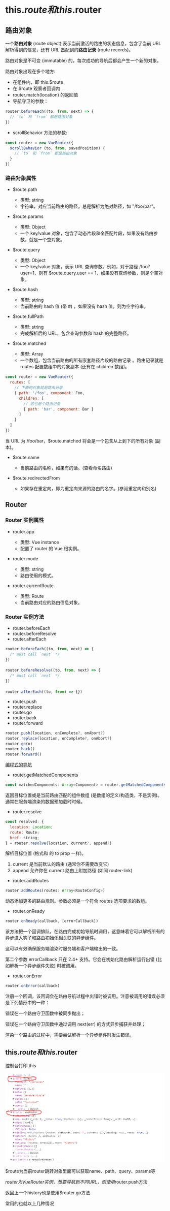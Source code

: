 # this.$route和this.$router

## 路由对象
一个**路由对象** (route object) 表示当前激活的路由的状态信息，包含了当前 URL 解析得到的信息，还有 URL 匹配到的**路由记录** (route records)。

路由对象是不可变 (immutable) 的，每次成功的导航后都会产生一个新的对象。

路由对象出现在多个地方:
* 在组件内，即 this.$route
* 在 $route 观察者回调内
* router.match(location) 的返回值
* 导航守卫的参数：
```js
router.beforeEach((to, from, next) => {
  // `to` 和 `from` 都是路由对象
})
```
* scrollBehavior 方法的参数:
```js
const router = new VueRouter({
  scrollBehavior (to, from, savedPosition) {
    // `to` 和 `from` 都是路由对象
  }
})
```

### 路由对象属性
* $route.path
  * 类型: string
  * 字符串，对应当前路由的路径，总是解析为绝对路径，如 "/foo/bar"。

* $route.params
  * 类型: Object
  * 一个 key/value 对象，包含了动态片段和全匹配片段，如果没有路由参数，就是一个空对象。

* $route.query
  * 类型: Object
  * 一个 key/value 对象，表示 URL 查询参数。例如，对于路径 /foo?user=1，则有 $route.query.user == 1，如果没有查询参数，则是个空对象。

* $route.hash
  * 类型: string
  * 当前路由的 hash 值 (带 #) ，如果没有 hash 值，则为空字符串。

* $route.fullPath
  * 类型: string
  * 完成解析后的 URL，包含查询参数和 hash 的完整路径。

* $route.matched
  * 类型: Array<RouteRecord>
  * 一个数组，包含当前路由的所有嵌套路径片段的路由记录 。路由记录就是 routes 配置数组中的对象副本 (还有在 children 数组)。
```js
const router = new VueRouter({
  routes: [
    // 下面的对象就是路由记录
    { path: '/foo', component: Foo,
      children: [
        // 这也是个路由记录
        { path: 'bar', component: Bar }
      ]
    }
  ]
})
```
当 URL 为 /foo/bar，$route.matched 将会是一个包含从上到下的所有对象 (副本)。

* $route.name
  * 当前路由的名称，如果有的话。(查看命名路由)

* $route.redirectedFrom
  * 如果存在重定向，即为重定向来源的路由的名字。(参阅重定向和别名)

## Router
### Router 实例属性
* router.app
  * 类型: Vue instance
  * 配置了 router 的 Vue 根实例。

* router.mode
  * 类型: string
  * 路由使用的模式。

* router.currentRoute
  * 类型: Route
  * 当前路由对应的路由信息对象。

### Router 实例方法
* router.beforeEach
* router.beforeResolve
* router.afterEach
```js
router.beforeEach((to, from, next) => {
  /* must call `next` */
})

router.beforeResolve((to, from, next) => {
  /* must call `next` */
})

router.afterEach((to, from) => {})
```

* router.push
* router.replace
* router.go
* router.back
* router.forward
```js
router.push(location, onComplete?, onAbort?)
router.replace(location, onComplete?, onAbort?)
router.go(n)
router.back()
router.forward()
```
[编程式的导航](https://router.vuejs.org/zh/guide/essentials/navigation.html)

* router.getMatchedComponents
```js
const matchedComponents: Array<Component> = router.getMatchedComponents(location?)
```
返回目标位置或是当前路由匹配的组件数组 (是数组的定义/构造类，不是实例)。通常在服务端渲染的数据预加载时时候。

* router.resolve
```js
const resolved: {
  location: Location;
  route: Route;
  href: string;
} = router.resolve(location, current?, append?)
```
解析目标位置 (格式和 <router-link> 的 to prop 一样)。

1. current 是当前默认的路由 (通常你不需要改变它)
2. append 允许你在 current 路由上附加路径 (如同 router-link)

* router.addRoutes
```js
router.addRoutes(routes: Array<RouteConfig>)
```
动态添加更多的路由规则。参数必须是一个符合 routes 选项要求的数组。

* router.onReady
```js
router.onReady(callback, [errorCallback])
```
该方法把一个回调排队，在路由完成初始导航时调用，这意味着它可以解析所有的异步进入钩子和路由初始化相关联的异步组件。

这可以有效确保服务端渲染时服务端和客户端输出的一致。

第二个参数 errorCallback 只在 2.4+ 支持。它会在初始化路由解析运行出错 (比如解析一个异步组件失败) 时被调用。

* router.onError
```js
router.onError(callback)
```
注册一个回调，该回调会在路由导航过程中出错时被调用。注意被调用的错误必须是下列情形中的一种：

错误在一个路由守卫函数中被同步抛出；

错误在一个路由守卫函数中通过调用 next(err) 的方式异步捕获并处理；

渲染一个路由的过程中，需要尝试解析一个异步组件时发生错误。

## this.$route 和 this.$router
控制台打印 this

![alt](./imgs/route-1.png)

$route为当前router跳转对象里面可以获取name、path、query、params等

$router为VueRouter实例，想要导航到不同URL，则使用$router.push方法

返回上一个history也是使用$router.go方法

常用的也就以上几种情况

> 